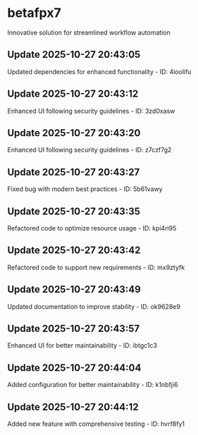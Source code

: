# betafpx7
Innovative solution for streamlined workflow automation

## Update 2025-10-27 20:43:05
Updated dependencies for enhanced functionality - ID: 4ioolifu


## Update 2025-10-27 20:43:12
Enhanced UI following security guidelines - ID: 3zd0xasw


## Update 2025-10-27 20:43:20
Enhanced UI following security guidelines - ID: z7czf7g2


## Update 2025-10-27 20:43:27
Fixed bug with modern best practices - ID: 5b61vawy


## Update 2025-10-27 20:43:35
Refactored code to optimize resource usage - ID: kpi4ri95


## Update 2025-10-27 20:43:42
Refactored code to support new requirements - ID: mx9ztyfk


## Update 2025-10-27 20:43:49
Updated documentation to improve stability - ID: ok9628e9


## Update 2025-10-27 20:43:57
Enhanced UI for better maintainability - ID: ibtgc1c3


## Update 2025-10-27 20:44:04
Added configuration for better maintainability - ID: k1nbfji6


## Update 2025-10-27 20:44:12
Added new feature with comprehensive testing - ID: hvrf8fy1

